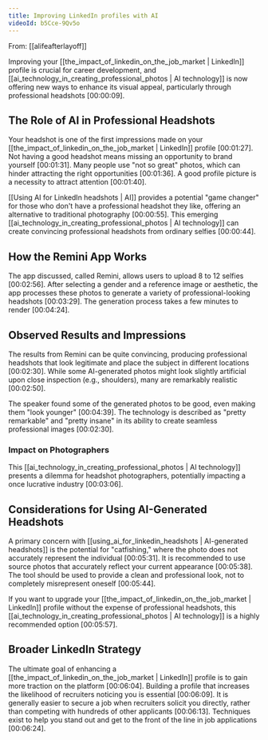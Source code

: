 ```yaml
---
title: Improving LinkedIn profiles with AI
videoId: b5Cce-9Qv5o
---
```


From: [[alifeafterlayoff]] <br/> 

Improving your [[the_impact_of_linkedin_on_the_job_market | LinkedIn]] profile is crucial for career development, and [[ai_technology_in_creating_professional_photos | AI technology]] is now offering new ways to enhance its visual appeal, particularly through professional headshots <a class="yt-timestamp" data-t="00:00:09">[00:00:09]</a>.

## The Role of AI in Professional Headshots

Your headshot is one of the first impressions made on your [[the_impact_of_linkedin_on_the_job_market | LinkedIn]] profile <a class="yt-timestamp" data-t="00:01:27">[00:01:27]</a>. Not having a good headshot means missing an opportunity to brand yourself <a class="yt-timestamp" data-t="00:01:31">[00:01:31]</a>. Many people use "not so great" photos, which can hinder attracting the right opportunities <a class="yt-timestamp" data-t="00:01:36">[00:01:36]</a>. A good profile picture is a necessity to attract attention <a class="yt-timestamp" data-t="00:01:40">[00:01:40]</a>.

[[Using AI for LinkedIn headshots | AI]] provides a potential "game changer" for those who don't have a professional headshot they like, offering an alternative to traditional photography <a class="yt-timestamp" data-t="00:00:55">[00:00:55]</a>. This emerging [[ai_technology_in_creating_professional_photos | AI technology]] can create convincing professional headshots from ordinary selfies <a class="yt-timestamp" data-t="00:00:44">[00:00:44]</a>.

## How the Remini App Works

The app discussed, called Remini, allows users to upload 8 to 12 selfies <a class="yt-timestamp" data-t="00:02:56">[00:02:56]</a>. After selecting a gender and a reference image or aesthetic, the app processes these photos to generate a variety of professional-looking headshots <a class="yt-timestamp" data-t="00:03:29">[00:03:29]</a>. The generation process takes a few minutes to render <a class="yt-timestamp" data-t="00:04:24">[00:04:24]</a>.

## Observed Results and Impressions

The results from Remini can be quite convincing, producing professional headshots that look legitimate and place the subject in different locations <a class="yt-timestamp" data-t="00:02:30">[00:02:30]</a>. While some AI-generated photos might look slightly artificial upon close inspection (e.g., shoulders), many are remarkably realistic <a class="yt-timestamp" data-t="00:02:50">[00:02:50]</a>.

The speaker found some of the generated photos to be good, even making them "look younger" <a class="yt-timestamp" data-t="00:04:39">[00:04:39]</a>. The technology is described as "pretty remarkable" and "pretty insane" in its ability to create seamless professional images <a class="yt-timestamp" data-t="00:02:30">[00:02:30]</a>.

### Impact on Photographers
This [[ai_technology_in_creating_professional_photos | AI technology]] presents a dilemma for headshot photographers, potentially impacting a once lucrative industry <a class="yt-timestamp" data-t="00:03:06">[00:03:06]</a>.

## Considerations for Using AI-Generated Headshots

A primary concern with [[using_ai_for_linkedin_headshots | AI-generated headshots]] is the potential for "catfishing," where the photo does not accurately represent the individual <a class="yt-timestamp" data-t="00:05:31">[00:05:31]</a>. It is recommended to use source photos that accurately reflect your current appearance <a class="yt-timestamp" data-t="00:05:38">[00:05:38]</a>. The tool should be used to provide a clean and professional look, not to completely misrepresent oneself <a class="yt-timestamp" data-t="00:05:44">[00:05:44]</a>.

If you want to upgrade your [[the_impact_of_linkedin_on_the_job_market | LinkedIn]] profile without the expense of professional headshots, this [[ai_technology_in_creating_professional_photos | AI technology]] is a highly recommended option <a class="yt-timestamp" data-t="00:05:57">[00:05:57]</a>.

## Broader LinkedIn Strategy

The ultimate goal of enhancing a [[the_impact_of_linkedin_on_the_job_market | LinkedIn]] profile is to gain more traction on the platform <a class="yt-timestamp" data-t="00:06:04">[00:06:04]</a>. Building a profile that increases the likelihood of recruiters noticing you is essential <a class="yt-timestamp" data-t="00:06:09">[00:06:09]</a>. It is generally easier to secure a job when recruiters solicit you directly, rather than competing with hundreds of other applicants <a class="yt-timestamp" data-t="00:06:13">[00:06:13]</a>. Techniques exist to help you stand out and get to the front of the line in job applications <a class="yt-timestamp" data-t="00:06:24">[00:06:24]</a>.